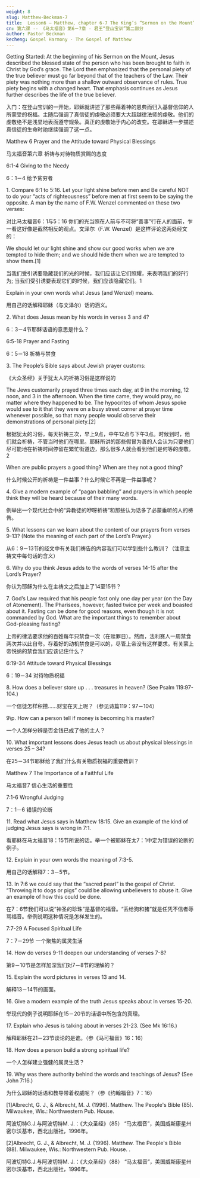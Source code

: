 ```yaml
---
weight: 8
slug: Matthew-Beckman-7
title:  Lesson6 – Matthew, chapter 6-7 The King’s “Sermon on the Mount” – Part 2
cn: 第六课 -- 《马太福音》第6－7章 - 君王“登山宝训”第二部分
author: Pastor Beckman
kecheng: Gospel Harmony - The Gospel of Matthew
---
```



Getting Started: At the beginning of his Sermon on the Mount, Jesus described the blessed state of the person who has been brought to faith in Christ by God’s grace. The Lord then emphasized that the personal piety of the true believer must go far beyond that of the teachers of the Law. Their piety was nothing more than a shallow outward observance of rules. True piety begins with a changed heart. That emphasis continues as Jesus further describes the life of the true believer.

入门：在登山宝训的一开始，耶稣就讲述了那些藉着神的恩典而归入基督信仰的人所蒙受的祝福。主随后强调了真信徒的虔敬必须要大大超越律法师的虔敬。他们的虔敬绝不是浅显地表面遵守规条。真正的虔敬始于内心的改变。在耶稣进一步描述真信徒的生命时祂继续强调了这一点。

Matthew 6 Prayer and the Attitude toward Physical Blessings

马太福音第六章 祈祷与对待物质赏赐的态度


6:1-4 Giving to the Needy

6：1－4 给予贫穷者

1\. Compare 6:1 to 5:16. Let your light shine before men and Be careful NOT to do your “acts of righteousness” before men at first seem to be saying the opposite. A man by the name of F.W. Wenzel commented on these two verses:

对比马太福音6：1与5：16 你们的光当照在人前与不可将“善事”行在人的面前，乍一看这好像是截然相反的观点。文泽尔（F.W. Wenzel）是这样评论这两处经文的：

We should let our light shine and show our good works when we are tempted to hide them; and we should hide them when we are tempted to show them.[1]

当我们受引诱要隐藏我们的光的时候，我们应该让它们照耀，来表明我们的好行为; 当我们受引诱要表现它们的时候，我们应该隐藏它们。1

Explain in your own words what Jesus (and Wenzel) means.

用自己的话解释耶稣（与文泽尔）话的涵义。

2\. What does Jesus mean by his words in verses 3 and 4?

6：3－4节耶稣话语的意思是什么？


6:5-18 Prayer and Fasting

6：5－18 祈祷与禁食

3\. The People’s Bible says about Jewish prayer customs:

《大众圣经》关于犹太人的祈祷习俗是这样说的

The Jews customarily prayed three times each day, at 9 in the morning, 12 noon, and 3 in the afternoon. When the time came, they would pray, no matter where they happened to be. The hypocrites of whom Jesus spoke would see to it that they were on a busy street corner at prayer time whenever possible, so that many people would observe their demonstrations of personal piety.[2]

根据犹太的习俗，每天祈祷三次，早上9点，中午12点与下午3点。时候到时，他们就会祈祷，不管当时他们在哪里。耶稣所讲的那些假冒为善的人会认为只要他们尽可能地在祈祷时间停留在繁忙街道边，那么很多人就会看到他们是何等的虔敬。2

When are public prayers a good thing? When are they not a good thing?

什么时候公开的祈祷是一件益事？什么时候它不再是一件益事呢？

4\. Give a modern example of “pagan babbling” and prayers in which people think they will be heard because of their many words.

例举出一个现代社会中的“异教徒的咿呀祈祷”和那些认为话多了必蒙垂听的人的祷告。

5\. What lessons can we learn about the content of our prayers from verses 9-13? (Note the meaning of each part of the Lord’s Prayer.)

从6：9－13节的经文中有关我们祷告的内容我们可以学到些什么教训？（注意主祷文中每句话的含义）

6\. Why do you think Jesus adds to the words of verses 14-15 after the Lord’s Prayer?

你认为耶稣为什么在主祷文之后加上了14至15节？

7\. God’s Law required that his people fast only one day per year (on the Day of Atonement). The Pharisees, however, fasted twice per week and boasted about it. Fasting can be done for good reasons, even though it is not commanded by God. What are the important things to remember about God-pleasing fasting?

上帝的律法要求他的百姓每年只禁食一次（在赎罪日）。然而，法利赛人一周禁食两次并以此自夸。存着好的动机禁食是可以的，尽管上帝没有这样要求。有关蒙上帝悦纳的禁食我们应该记住什么？

6:19-34 Attitude toward Physical Blessings

6：19－34 对待物质祝福

8\. How does a believer store up . . . treasures in heaven? (See Psalm 119:97-104.)

一个信徒怎样积攒……财宝在天上呢？（参见诗篇119：97－104）

9\p. How can a person tell if money is becoming his master?

一个人怎样分辨是否金钱已成了他的主人？

10\. What important lessons does Jesus teach us about physical blessings in verses 25 – 34?

在25－34节耶稣给了我们什么有关物质祝福的重要教训？

Matthew 7 The Importance of a Faithful Life

马太福音7 信心生活的重要性


7:1-6 Wrongful Judging

7：1－6 错误的论断

11\. Read what Jesus says in Matthew 18:15. Give an example of the kind of judging Jesus says is wrong in 7:1.

看耶稣在马太福音18：15节所说的话。举一个被耶稣在太7：1中定为错误的论断的例子。

12\. Explain in your own words the meaning of 7:3-5.

用自己的话解释7：3－5节。

13\. In 7:6 we could say that the “sacred pearl” is the gospel of Christ. “Throwing it to dogs or pigs” could be allowing unbelievers to abuse it. Give an example of how this could be done.

在7：6节我们可以说“神圣的珍珠”是基督的福音。“丢给狗和猪”就是任凭不信者辱骂福音。举例说明这种情况是怎样发生的。

7:7-29 A Focused Spiritual Life

7：7－29节 一个聚焦的属灵生活

14\. How do verses 9-11 deepen our understanding of verses 7-8?

第9－10节是怎样加深我们对7－8节的理解的？

15\. Explain the word pictures in verses 13 and 14.

解释13－14节的画面。

16\. Give a modern example of the truth Jesus speaks about in verses 15-20.

举现代的例子说明耶稣在15－20节的话语中所包含的真理。

17\. Explain who Jesus is talking about in verses 21-23. (See Mk 16:16.)

解释耶稣在21－23节谈论的是谁。（参《马可福音》16：16）

18\. How does a person build a strong spiritual life?

一个人怎样建立强健的属灵生活？

19\. Why was there authority behind the words and teachings of Jesus? (See John 7:16.)

为什么耶稣的话语和教导带着权威呢？（参《约翰福音》7：16）

[1]Albrecht, G. J., & Albrecht, M. J. (1996). Matthew. The People's Bible (85). Milwaukee, Wis.: Northwestern Pub. House. 

阿波切特G.J.与阿波切特M. J.：《大众圣经》（85） “马太福音”，美国威斯康星州密尔沃基市，西北出版社，1996年。

[2]Albrecht, G. J., & Albrecht, M. J. (1996). Matthew. The People's Bible (88). Milwaukee, Wis.: Northwestern Pub. House. . 

阿波切特G.J.与阿波切特M. J.：《大众圣经》（88） “马太福音”，美国威斯康星州密尔沃基市，西北出版社，1996年。